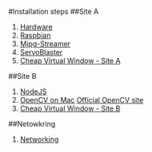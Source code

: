 #Installation steps
##Site A
1. [Hardware](hardwareA.md)
2. [Raspbian](raspbian.md)
3. [Mjpg-Streamer](mjpg-streamer.md)
4. [ServoBlaster](servoBlaster.md)
5. [Cheap Virtual Window - Site A](vwcA.md)

##Site B
1. [NodeJS](https://nodejs.org/en/)
2. [OpenCV on Mac](opencvMac.md) [Official OpenCV site](http://opencv.org/)
3. [Cheap Virtual Window - Site B](vwcB.md)

##Netowkring
1. [Networking](network.md)

